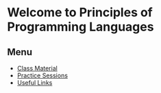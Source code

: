 # Welcome to Principles of Programming Languages

## Menu

* [Class Material](./class_material.html)
* [Practice Sessions](./practice_sessions.html)
* [Useful Links](./useful_links.html)